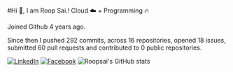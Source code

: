 #Hi 👋, I am Roop Sai.!
Cloud ☁️ + Programming 🔥 

Joined Github 4 years ago.

Since then I pushed 292 commits, across 16 repositories, opened 18 issues, submitted 60 pull requests and contributed to 0 public repositories.

[![LinkedIn](https://img.shields.io/badge/LinkedIn-blue.svg?style=for-the-badge&logo=linkedin)](https://www.linkedin.com/in/roopsai/)
[![Facebook](https://img.shields.io/badge/facebook-blue.svg?style=for-the-badge&logo=facebook&logoColor=white)](https://www.facebook.com/roopsai.surampudi.1)
![Roopsai's GitHub stats](https://github-readme-stats.vercel.app/api?username=sroopsai&show_icons=true&theme=tokyonight&count_private=true)
